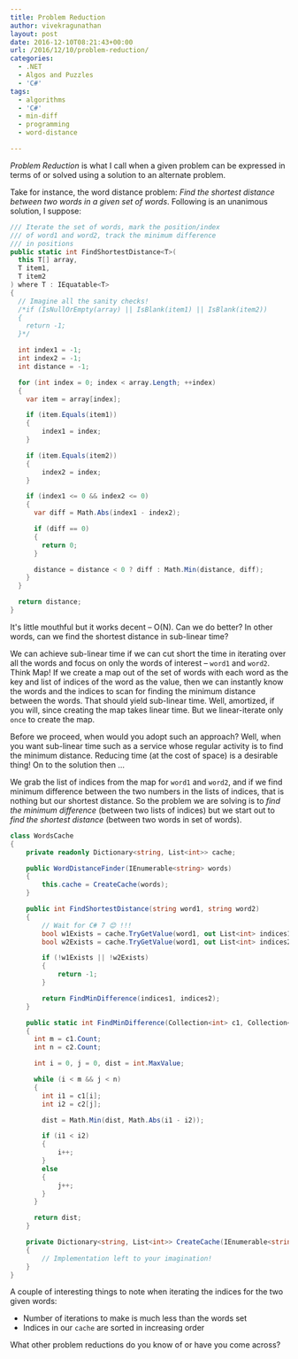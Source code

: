 ```yaml
---
title: Problem Reduction
author: vivekragunathan
layout: post
date: 2016-12-10T08:21:43+00:00
url: /2016/12/10/problem-reduction/
categories:
  - .NET
  - Algos and Puzzles
  - 'C#'
tags:
  - algorithms
  - 'C#'
  - min-diff
  - programming
  - word-distance

---
```

_Problem Reduction_ is what I call when a given problem can be expressed in terms of or solved using a solution to an alternate problem.

Take for instance, the word distance problem: _Find the shortest distance between two words in a given set of words_. Following is an unanimous solution, I suppose:

<!--more-->

```csharp
/// Iterate the set of words, mark the position/index
/// of word1 and word2, track the minimum difference
/// in positions
public static int FindShortestDistance<T>(
  this T[] array,
  T item1,
  T item2
) where T : IEquatable<T>
{
  // Imagine all the sanity checks!
  /*if (IsNullOrEmpty(array) || IsBlank(item1) || IsBlank(item2))
  {
    return -1;
  }*/

  int index1 = -1;
  int index2 = -1;
  int distance = -1;

  for (int index = 0; index < array.Length; ++index)
  {
    var item = array[index];

    if (item.Equals(item1))
    {
        index1 = index;
    }

    if (item.Equals(item2))
    {
        index2 = index;
    }

    if (index1 <= 0 && index2 <= 0)
    {
      var diff = Math.Abs(index1 - index2);

      if (diff == 0)
      {
        return 0;
      }

      distance = distance < 0 ? diff : Math.Min(distance, diff);
    }
  }

  return distance;
}
```

It's little mouthful but it works decent – O(N). Can we do better? In other words, can we find the shortest distance in sub-linear time?

We can achieve sub-linear time if we can cut short the time in iterating over all the words and focus on only the words of interest – `word1` and `word2`. Think Map! If we create a map out of the set of words with each word as the key and list of indices of the word as the value, then we can instantly know the words and the indices to scan for finding the minimum distance between the words. That should yield sub-linear time. Well, amortized, if you will, since creating the map takes linear time. But we linear-iterate only `once` to create the map.

Before we proceed, when would you adopt such an approach? Well, when you want sub-linear time such as a service whose regular activity is to find the minimum distance. Reducing time (at the cost of space) is a desirable thing! On to the solution then ...

We grab the list of indices from the map for `word1` and `word2`, and if we find minimum difference between the two numbers in the lists of indices, that is nothing but our shortest distance. So the problem we are solving is to _find the minimum difference_ (between two lists of indices) but we start out to _find the shortest distance_ (between two words in set of words).

```csharp
class WordsCache
{
    private readonly Dictionary<string, List<int>> cache;

    public WordDistanceFinder(IEnumerable<string> words)
    {
        this.cache = CreateCache(words);
    }

    public int FindShortestDistance(string word1, string word2)
    {
        // Wait for C# 7 😊 !!!
        bool w1Exists = cache.TryGetValue(word1, out List<int> indices1);
        bool w2Exists = cache.TryGetValue(word1, out List<int> indices2);

        if (!w1Exists || !w2Exists)
        {
            return -1;
        }

        return FindMinDifference(indices1, indices2);
    }

    public static int FindMinDifference(Collection<int> c1, Collection<int> c2)
    {
      int m = c1.Count;
      int n = c2.Count;

      int i = 0, j = 0, dist = int.MaxValue;

      while (i < m && j < n)
      {
        int i1 = c1[i];
        int i2 = c2[j];

        dist = Math.Min(dist, Math.Abs(i1 - i2));

        if (i1 < i2)
        {
            i++;
        }
        else
        {
            j++;
        }
      }

      return dist;
    }

    private Dictionary<string, List<int>> CreateCache(IEnumerable<string> words)
    {
        // Implementation left to your imagination!
    }
}
```

A couple of interesting things to note when iterating the indices for the two given words:

  * Number of iterations to make is much less than the words set
  * Indices in our `cache` are sorted in increasing order

What other problem reductions do you know of or have you come across?
